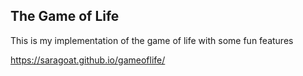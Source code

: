 ## The Game of Life
This is my implementation of the game of life with some fun features

https://saragoat.github.io/gameoflife/
